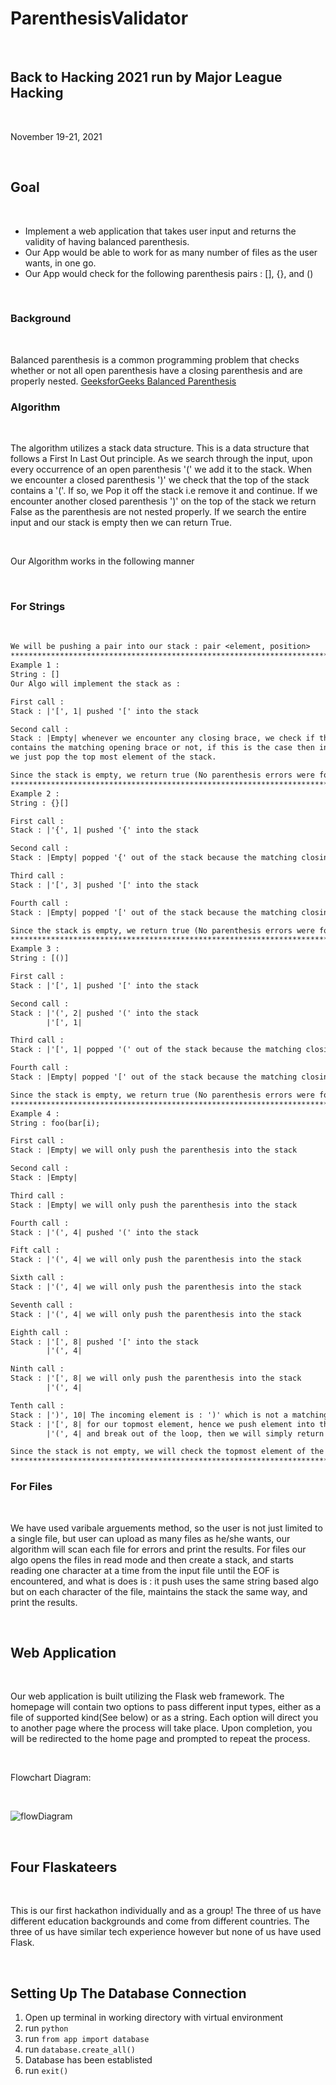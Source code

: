# **ParenthesisValidator**

<br>

## **Back to Hacking 2021 run by Major League Hacking**

<br>

November 19-21, 2021

<br>

## **Goal**

<br>

- Implement a web application that takes user input and returns the validity of having balanced parenthesis.
- Our App would be able to work for as many number of files as the user wants, in one go.
- Our App would check for the following parenthesis pairs : [], {}, and ()

<br>

### **Background**

<br>

Balanced parenthesis is a common programming problem that checks whether or not all open parenthesis have a closing parenthesis and are properly nested.
[GeeksforGeeks Balanced Parenthesis](https://www.geeksforgeeks.org/check-for-balanced-parentheses-in-an-expression/)

### **Algorithm**

<br>

The algorithm utilizes a stack data structure. This is a data structure that follows a First In Last Out principle. As we search through the input, upon every occurrence of an open parenthesis '(' we add it to the stack. When we encounter a closed parenthesis ')' we check that the top of the stack contains a '('. If so, we Pop it off the stack i.e remove it and continue. If we encounter another closed parenthesis ')' on the top of the stack we return False as the parenthesis are not nested properly. If we search the entire input and our stack is empty then we can return True.

<br>

Our Algorithm works in the following manner

<br>

### **For Strings**

<br>

```txt
We will be pushing a pair into our stack : pair <element, position>
********************************************************************************
Example 1 :
String : []
Our Algo will implement the stack as :

First call :
Stack : |'[', 1| pushed '[' into the stack

Second call :
Stack : |Empty| whenever we encounter any closing brace, we check if the top of the stack 
contains the matching opening brace or not, if this is the case then instead of pushing,
we just pop the top most element of the stack.

Since the stack is empty, we return true (No parenthesis errors were found)
********************************************************************************
Example 2 :
String : {}[]

First call :
Stack : |'{', 1| pushed '{' into the stack

Second call :
Stack : |Empty| popped '{' out of the stack because the matching closing brace was encountered

Third call :
Stack : |'[', 3| pushed '[' into the stack

Fourth call :
Stack : |Empty| popped '[' out of the stack because the matching closing brace was encountered

Since the stack is empty, we return true (No parenthesis errors were found)
********************************************************************************
Example 3 :
String : [()]

First call :
Stack : |'[', 1| pushed '[' into the stack

Second call :
Stack : |'(', 2| pushed '(' into the stack
        |'[', 1|

Third call :
Stack : |'[', 1| popped '(' out of the stack because the matching closing brace was encountered

Fourth call :
Stack : |Empty| popped '[' out of the stack because the matching closing brace was encountered

Since the stack is empty, we return true (No parenthesis errors were found)
********************************************************************************
Example 4 :
String : foo(bar[i);

First call :
Stack : |Empty| we will only push the parenthesis into the stack

Second call :
Stack : |Empty|

Third call :
Stack : |Empty| we will only push the parenthesis into the stack

Fourth call :
Stack : |'(', 4| pushed '(' into the stack

Fift call :
Stack : |'(', 4| we will only push the parenthesis into the stack

Sixth call :
Stack : |'(', 4| we will only push the parenthesis into the stack

Seventh call :
Stack : |'(', 4| we will only push the parenthesis into the stack

Eighth call :
Stack : |'[', 8| pushed '[' into the stack
        |'(', 4|

Ninth call :
Stack : |'[', 8| we will only push the parenthesis into the stack
        |'(', 4|

Tenth call :
Stack : |')', 10| The incoming element is : ')' which is not a matching brace 
Stack : |'[', 8| for our topmost element, hence we push element into the stack  
        |'(', 4| and break out of the loop, then we will simply return its index

Since the stack is not empty, we will check the topmost element of the stack, display its position and return false.
********************************************************************************
```

### **For Files**

<br>

We have used varibale arguements method, so the user is not just limited to a single file, but user can upload as many files as he/she wants, our algorithm will scan each file for errors and print the results. For files our algo opens the files in read mode and then create a stack, and starts reading one character at a time from the input file until the EOF is encountered, and what is does is : it push uses the same string based algo but on each character of the file, maintains the stack the same way, and print the results.

<br>

## **Web Application**

<br>

Our web application is built utilizing the Flask web framework. The homepage will contain two options to pass different input types, either as a file of supported kind(See below) or as a string. Each option will direct you to another page where the process will take place. Upon completion, you will be redirected to the home page and prompted to repeat the process.

<br>

Flowchart Diagram:

<br>

![flowDiagram](https://user-images.githubusercontent.com/69116925/142677966-73f80633-da5e-411a-8007-4d5a59e0a1c1.png)

<br>

## **Four Flaskateers**

<br>

This is our first hackathon individually and as a group!  The three of us have different education backgrounds and come from different countries. The three of us have similar tech experience however but none of us have used Flask. 

<br>

## **Setting Up The Database Connection**

1. Open up terminal in working directory with virtual environment
2. run  `python`
3. run `from app import database`
4. run `database.create_all()`
5. Database has been establisted
6. run `exit()`
